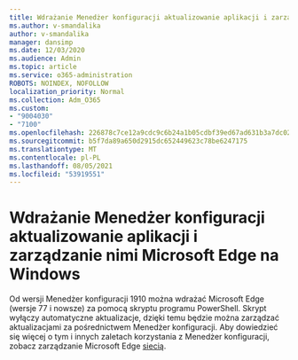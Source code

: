 ```yaml
---
title: Wdrażanie Menedżer konfiguracji aktualizowanie aplikacji i zarządzanie nimi Microsoft Edge na Windows
ms.author: v-smandalika
author: v-smandalika
manager: dansimp
ms.date: 12/03/2020
ms.audience: Admin
ms.topic: article
ms.service: o365-administration
ROBOTS: NOINDEX, NOFOLLOW
localization_priority: Normal
ms.collection: Adm_O365
ms.custom:
- "9004030"
- "7100"
ms.openlocfilehash: 226878c7ce12a9cdc9c6b24a1b05cdbf39ed67ad631b3a7dc02bbe0d7d6b91a2
ms.sourcegitcommit: b5f7da89a650d2915dc652449623c78be6247175
ms.translationtype: MT
ms.contentlocale: pl-PL
ms.lasthandoff: 08/05/2021
ms.locfileid: "53919551"
---
```

# <a name="use-configuration-manager-to-deploy-update-and-manage-microsoft-edge-on-windows"></a>Wdrażanie Menedżer konfiguracji aktualizowanie aplikacji i zarządzanie nimi Microsoft Edge na Windows

Od wersji Menedżer konfiguracji 1910 można wdrażać Microsoft Edge (wersje 77 i nowsze) za pomocą skryptu programu PowerShell. Skrypt wyłączy automatyczne aktualizacje, dzięki temu będzie można zarządzać aktualizacjami za pośrednictwem Menedżer konfiguracji. Aby dowiedzieć się więcej o tym i innych zaletach korzystania z Menedżer konfiguracji, zobacz zarządzanie Microsoft Edge [siecią](https://docs.microsoft.com/mem/configmgr/apps/deploy-use/deploy-edge?).